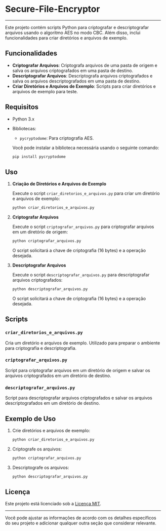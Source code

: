 # Secure-File-Encryptor

---

Este projeto contém scripts Python para criptografar e descriptografar arquivos usando o algoritmo AES no modo CBC. Além disso, inclui funcionalidades para criar diretórios e arquivos de exemplo.

## Funcionalidades

- **Criptografar Arquivos**: Criptografa arquivos de uma pasta de origem e salva os arquivos criptografados em uma pasta de destino.
- **Descriptografar Arquivos**: Descriptografa arquivos criptografados e salva os arquivos descriptografados em uma pasta de destino.
- **Criar Diretórios e Arquivos de Exemplo**: Scripts para criar diretórios e arquivos de exemplo para teste.

## Requisitos

- Python 3.x
- Bibliotecas:
  - `pycryptodome`: Para criptografia AES.
  
  Você pode instalar a biblioteca necessária usando o seguinte comando:
  ```bash
  pip install pycryptodome
  ```

## Uso

1. **Criação de Diretórios e Arquivos de Exemplo**

   Execute o script `criar_diretorios_e_arquivos.py` para criar um diretório e arquivos de exemplo:

   ```bash
   python criar_diretorios_e_arquivos.py
   ```

2. **Criptografar Arquivos**

   Execute o script `criptografar_arquivos.py` para criptografar arquivos em um diretório de origem:

   ```bash
   python criptografar_arquivos.py
   ```

   O script solicitará a chave de criptografia (16 bytes) e a operação desejada.

3. **Descriptografar Arquivos**

   Execute o script `descriptografar_arquivos.py` para descriptografar arquivos criptografados:

   ```bash
   python descriptografar_arquivos.py
   ```

   O script solicitará a chave de criptografia (16 bytes) e a operação desejada.

## Scripts

### `criar_diretorios_e_arquivos.py`

Cria um diretório e arquivos de exemplo. Utilizado para preparar o ambiente para criptografia e descriptografia.

### `criptografar_arquivos.py`

Script para criptografar arquivos em um diretório de origem e salvar os arquivos criptografados em um diretório de destino.

### `descriptografar_arquivos.py`

Script para descriptografar arquivos criptografados e salvar os arquivos descriptografados em um diretório de destino.

## Exemplo de Uso

1. Crie diretórios e arquivos de exemplo:
   ```bash
   python criar_diretorios_e_arquivos.py
   ```

2. Criptografe os arquivos:
   ```bash
   python criptografar_arquivos.py
   ```

3. Descriptografe os arquivos:
   ```bash
   python descriptografar_arquivos.py
   ```

## Licença

Este projeto está licenciado sob a [Licença MIT](LICENSE).

---

Você pode ajustar as informações de acordo com os detalhes específicos do seu projeto e adicionar qualquer outra seção que considerar relevante.
